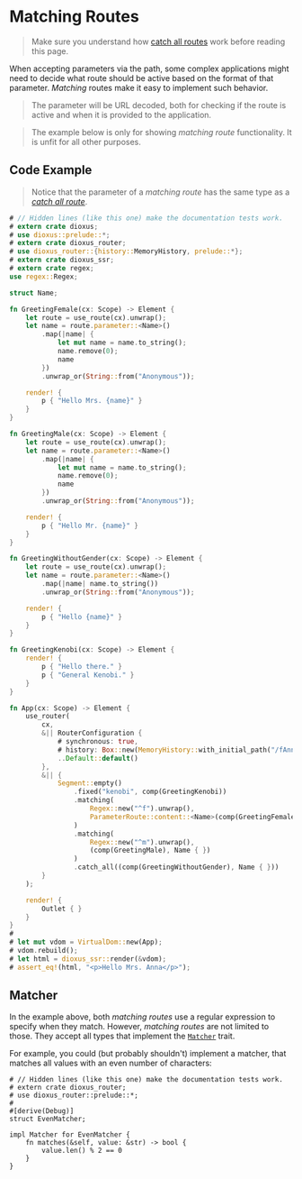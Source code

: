 # Matching Routes

> Make sure you understand how [catch all routes](./catch_all.md) work before
> reading this page.

When accepting parameters via the path, some complex applications might need to
decide what route should be active based on the format of that parameter.
_Matching_ routes make it easy to implement such behavior.

> The parameter will be URL decoded, both for checking if the route is active
> and when it is provided to the application.

> The example below is only for showing _matching route_ functionality. It is
> unfit for all other purposes.

## Code Example
> Notice that the parameter of a _matching route_ has the same type as a
> [_catch all route_](./catch_all.md).

```rust
# // Hidden lines (like this one) make the documentation tests work.
# extern crate dioxus;
# use dioxus::prelude::*;
# extern crate dioxus_router;
# use dioxus_router::{history::MemoryHistory, prelude::*};
# extern crate dioxus_ssr;
# extern crate regex;
use regex::Regex;

struct Name;

fn GreetingFemale(cx: Scope) -> Element {
    let route = use_route(cx).unwrap();
    let name = route.parameter::<Name>()
        .map(|name| {
            let mut name = name.to_string();
            name.remove(0);
            name
        })
        .unwrap_or(String::from("Anonymous"));

    render! {
        p { "Hello Mrs. {name}" }
    }
}

fn GreetingMale(cx: Scope) -> Element {
    let route = use_route(cx).unwrap();
    let name = route.parameter::<Name>()
        .map(|name| {
            let mut name = name.to_string();
            name.remove(0);
            name
        })
        .unwrap_or(String::from("Anonymous"));

    render! {
        p { "Hello Mr. {name}" }
    }
}

fn GreetingWithoutGender(cx: Scope) -> Element {
    let route = use_route(cx).unwrap();
    let name = route.parameter::<Name>()
        .map(|name| name.to_string())
        .unwrap_or(String::from("Anonymous"));

    render! {
        p { "Hello {name}" }
    }
}

fn GreetingKenobi(cx: Scope) -> Element {
    render! {
        p { "Hello there." }
        p { "General Kenobi." }
    }
}

fn App(cx: Scope) -> Element {
    use_router(
        cx,
        &|| RouterConfiguration {
            # synchronous: true,
            # history: Box::new(MemoryHistory::with_initial_path("/fAnna").unwrap()),
            ..Default::default()
        },
        &|| {
            Segment::empty()
                .fixed("kenobi", comp(GreetingKenobi))
                .matching(
                    Regex::new("^f").unwrap(),
                    ParameterRoute::content::<Name>(comp(GreetingFemale))
                )
                .matching(
                    Regex::new("^m").unwrap(),
                    (comp(GreetingMale), Name { })
                )
                .catch_all((comp(GreetingWithoutGender), Name { }))
        }
    );

    render! {
        Outlet { }
    }
}
#
# let mut vdom = VirtualDom::new(App);
# vdom.rebuild();
# let html = dioxus_ssr::render(&vdom);
# assert_eq!(html, "<p>Hello Mrs. Anna</p>");
```

## Matcher
In the example above, both _matching routes_ use a regular expression to specify
when they match. However, _matching routes_ are not limited to those. They
accept all types that implement the [`Matcher`] trait.

For example, you could (but probably shouldn't) implement a matcher, that
matches all values with an even number of characters:

```rust,no_run
# // Hidden lines (like this one) make the documentation tests work.
# extern crate dioxus_router;
# use dioxus_router::prelude::*;
#
#[derive(Debug)]
struct EvenMatcher;

impl Matcher for EvenMatcher {
    fn matches(&self, value: &str) -> bool {
        value.len() % 2 == 0
    }
}
```

[`Matcher`]: https://docs.rs/dioxus-router-core/latest/dioxus_router_core/routes/trait.Matcher.html
